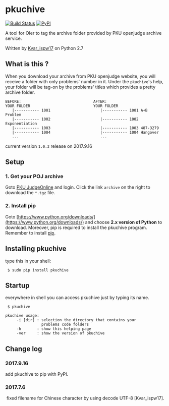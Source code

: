# pkuchive
 [![Build Status](https://travis-ci.org/enkerewpo/pkuchive.svg?branch=master)](https://travis-ci.org/enkerewpo/pkuchive)
 [![PyPI](https://img.shields.io/pypi/v/pkuchive.svg)](https://pypi.python.org/pypi/pkuchive)
 
A tool for OIer to tag the archive folder provided by PKU openjudge archive service.

Written by [Kvar_ispw17](mailto:enkerewpo@gmail.com) on Python 2.7
## What is this ?
When you download your archive from PKU openjudge website, you will receive a folder with only problems' number in it.
Under the `pkuchive`'s help, your folder will be tag-on by the problems' titles which provides a pretty archive folder.
```
BEFORE:                                AFTER:
YOUR FOLDER                            YOUR FOLDER
   |----------- 1001                      |----------- 1001 A+B Problem
   |----------- 1002                      |----------- 1002 Exponentiation
   |----------- 1003                      |----------- 1003 487-3279
   |----------- 1004                      |----------- 1004 Hangover
   ...                                    ...
```

current version `1.0.3` release on 2017.9.16
## Setup
### 1. Get your POJ archive
Goto [PKU JudgeOnline](http://poj.org/) and login. Click the link `archive` on the right to download the `*.tgz` file.
### 2. Install pip
Goto [https://www.python.org/downloads/](https://www.python.org/downloads/) and choose __2.x version of Python__ to download.
Moreover, pip is required to install the pkuchive program. Remember to install [pip](https://pypi.python.org/pypi/pip/9.0.1).

## Installing pkuchive
type this in your shell:
```
 $ sudo pip install pkuchive
```

## Startup
everywhere in shell you can access pkuchive just by typing its name.

```
 $ pkuchive

pkuchive usage:
     -i [dir] : selection the directory that contains your
                problems code folders           
     -h       : show this helping page
     -ver     : show the version of pkuchive
```

## Change log
### 2017.9.16
  add pkuchive to pip with PyPI.
### 2017.7.6 
  fixed filename for Chinese character by using decode UTF-8 [Kvar_ispw17].
